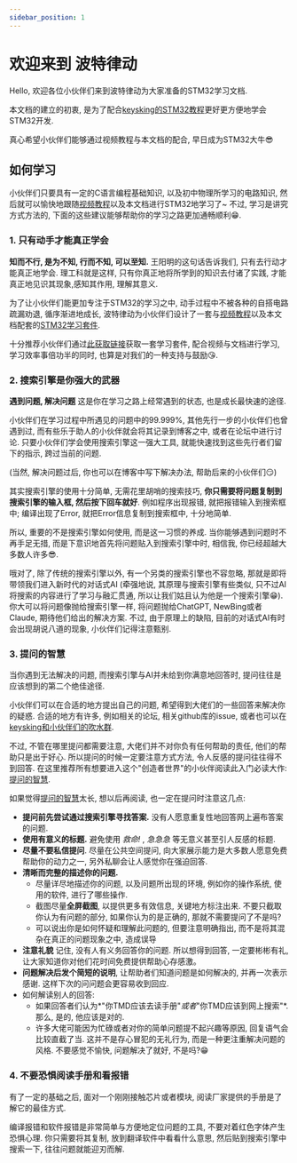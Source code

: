 ```yaml
---
sidebar_position: 1
---
```


# 欢迎来到 波特律动

Hello, 欢迎各位小伙伴们来到波特律动为大家准备的STM32学习文档.

本文档的建立的初衷, 是为了配合[keysking的STM32教程](https://www.bilibili.com/video/BV12v4y1y7uV/?spm_id_from=333.337.search-card.all.click&vd_source=bfe90f44314056ad085d0f44a07d14f1)更好更方便地学会STM32开发.

真心希望小伙伴们能够通过视频教程与本文档的配合, 早日成为STM32大牛😎

## 如何学习

小伙伴们只要具有一定的C语言编程基础知识, 以及初中物理所学习的电路知识, 然后就可以愉快地跟随[视频教程](https://www.bilibili.com/video/BV12v4y1y7uV)以及本文档进行STM32地学习了~ 不过, 学习是讲究方式方法的, 下面的这些建议能够帮助你的学习之路更加通畅顺利😁.

### 1. 只有动手才能真正学会

**知而不行, 是为不知, 行而不知, 可以至知.** 王阳明的这句话告诉我们, 只有去行动才能真正地学会. 理工科就是这样, 只有你真正地将所学到的知识去付诸了实践, 才能真正地见识其现象,感知其作用, 理解其意义.

为了让小伙伴们能更加专注于STM32的学习之中, 动手过程中不被各种的自搭电路疏漏劝退, 循序渐进地成长, 波特律动为小伙伴们设计了一套与[视频教程](https://www.bilibili.com/video/BV12v4y1y7uV)以及本文档配套的[STM32学习套件](https://item.taobao.com/item.htm?id=697575142917). 

十分推荐小伙伴们通过[此获取链接](https://item.taobao.com/item.htm?id=697575142917)获取一套学习套件, 配合视频与文档进行学习, 学习效率事倍功半的同时, 也算是对我们的一种支持与鼓励😘.

### 2. 搜索引擎是你强大的武器

**遇到问题, 解决问题** 这是你在学习之路上经常遇到的状态, 也是成长最快速的途径. 

小伙伴们在学习过程中所遇见的问题中的99.999%, 其他先行一步的小伙伴们也曾遇到过, 而有些乐于助人的小伙伴就会将其记录到博客之中, 或者在论坛中进行讨论. 只要小伙伴们学会使用搜索引擎这一强大工具, 就能快速找到这些先行者们留下的指示, 跨过当前的问题. 

(当然, 解决问题过后, 你也可以在博客中写下解决办法, 帮助后来的小伙伴们😏)

其实搜索引擎的使用十分简单, 无需花里胡哨的搜索技巧, **你只需要将问题复制到搜索引擎的输入框, 然后按下回车就好**. 例如程序出现报错, 就把报错输入到搜索框中; 编译出现了Error, 就把Error信息复制到搜索框中, 十分地简单.

所以, 重要的不是搜索引擎如何使用, 而是这一习惯的养成. 当你能够遇到问题时不再手足无措, 而是下意识地首先将问题贴入到搜索引擎中时, 相信我, 你已经超越大多数人许多😎.

哦对了, 除了传统的搜索引擎以外, 有一个另类的搜索引擎也不容忽略, 那就是即将带领我们进入新时代的对话式AI (牵强地说, 其原理与搜索引擎有些类似, 只不过AI将搜索的内容进行了学习与融汇贯通, 所以让我们姑且认为他是一个搜索引擎😁). 你大可以将问题像抛给搜索引擎一样, 将问题抛给ChatGPT, NewBing或者Claude, 期待他们给出的解决方案. 不过, 由于原理上的缺陷, 目前的对话式AI有时会出现胡说八道的现象, 小伙伴们记得注意甄别. 

### 3. 提问的智慧

当你遇到无法解决的问题, 而搜索引擎与AI并未给到你满意地回答时, 提问往往是应该想到的第二个绝佳途径.

小伙伴们可以在合适的地方提出自己的问题, 希望得到大佬们的一些回答来解决你的疑惑. 合适的地方有许多, 例如相关的论坛, 相关github库的issue, 或者也可以在[keysking和小伙伴们的吹水群](https://qm.qq.com/cgi-bin/qm/qr?k=YDHKtCRcQDGXhb9uApL3nCzPAYcz89t3&jump_from=webapi&authKey=LbK75Dr7Sgxrnz/5UJM2HvWakAQKsS2ENGLpVMb88Hmz5zq3neN5f6juxA+hRFN7). 

不过, 不管在哪里提问都需要注意, 大佬们并不对你负有任何帮助的责任, 他们的帮助只是出于好心. 所以提问的时候一定要注意方式方法, 令人反感的提问往往得不到回答. 在这里推荐所有想要进入这个"创造者世界"的小伙伴阅读此入门必读大作: [提问的智慧](/How-To-Ask-Questions-The-Smart-Way).

如果觉得[提问的智慧](https://github.com/ryanhanwu/How-To-Ask-Questions-The-Smart-Way/blob/main/README-zh_CN.md)太长, 想以后再阅读, 也一定在提问时注意这几点:
- **提问前先尝试通过搜索引擎寻找答案.** 没有人愿意重复性地回答网上遍布答案的问题.
- **使用有意义的标题.** 避免使用 *救命!* , *急急急* 等无意义甚至引人反感的标题.
- **尽量不要私信提问**. 尽量在公共空间提问, 向大家展示能力是大多数人愿意免费帮助你的动力之一, 另外私聊会让人感觉你在强迫回答.
- **清晰而完整的描述你的问题.** 
  - 尽量详尽地描述你的问题, 以及问题所出现的环境, 例如你的操作系统, 使用的软件, 进行了哪些操作. 
  - 截图尽量**全屏截图**, 以提供更多有效信息, 关键地方标注出来. 不要只截取你认为有问题的部分, 如果你认为的是正确的, 那就不需要提问了不是吗?
  - 可以说出你是如何怀疑和理解此问题的, 但要注意明确指出, 而不是将其混杂在真正的问题现象之中, 造成误导
- **注意礼貌** 记住, 没有人有义务回答你的问题. 所以想得到回答, 一定要彬彬有礼, 让大家知道你对他们花时间免费提供帮助心存感激。
- **问题解决后发个简短的说明**, 让帮助者们知道问题是如何解决的, 并再一次表示感谢. 这样下次的问问题会更容易收到回应.
- 如何解读别人的回答:
  - 如果回答者们认为*"你TMD应该去读手册"*或者*"你TMD应该到网上搜索"*. 那么, 是的, 他应该是对的. 
  - 许多大佬可能因为忙碌或者对你的简单问题提不起兴趣等原因, 回复语气会比较直截了当. 这并不是存心冒犯的无礼行为, 而是一种更注重解决问题的风格. 不要感觉不愉快, 问题解决了就好, 不是吗?😁

### 4. 不要恐惧阅读手册和看报错

有了一定的基础之后, 面对一个刚刚接触芯片或者模块, 阅读厂家提供的手册是了解它的最佳方式.

编译报错和软件报错是非常简单与方便地定位问题的工具, 不要对着红色字体产生恐惧心理. 你只需要将其复制, 放到翻译软件中看看什么意思, 然后贴到搜索引擎中搜索一下, 往往问题就能迎刃而解. 
